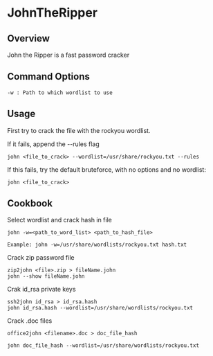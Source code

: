 # JohnTheRipper

## Overview

John the Ripper is a fast password cracker

## Command Options

	-w : Path to which wordlist to use

## Usage

First try to crack the file with the rockyou wordlist.

If it fails, append the --rules flag

	john <file_to_crack> --wordlist=/usr/share/rockyou.txt --rules

If this fails, try the default bruteforce, with no options and no wordlist:

	john <file_to_crack>


## Cookbook

Select wordlist and crack hash in file

	john -w=<path_to_word_list> <path_to_hash_file>

	Example: john -w=/usr/share/wordlists/rockyou.txt hash.txt

Crack zip password file

	zip2john <file>.zip > fileName.john
	john --show fileName.john

Crak id_rsa private keys

	ssh2john id_rsa > id_rsa.hash
	john id_rsa.hash --wordlist=/usr/share/wordlists/rockyou.txt

Crack .doc files

	office2john <filename>.doc > doc_file_hash

	john doc_file_hash --wordlist=/usr/share/wordlists/rockyou.txt